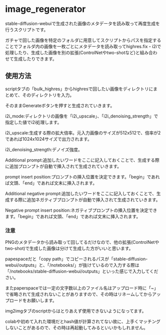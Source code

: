 # image_regenerator

stable-diffusion-webuiで生成された画像のメタデータを読み取って再度生成を行うスクリプトです。

ガチャで回した画像を特定のフォルダに用意してスクリプトからパスを指定することでフォルダ内の画像を一枚ごとにメタデータを読み取ってhighres.fix・i2iで処理したり、生成した画像を別の拡張(ControlNetやtwo-shotなど)と組み合わせて生成したりできます。

## 使用方法

scriptタブの「bulk_highres」からhighresで回したい画像をディレクトリにまとめて、そのディレクトリを入力。

そのままGenerateボタンを押すと生成されていきます。

i2i_mode:ディレクトリの画像を「i2i_upscale」、「i2i_denoising_strength」で指定した値でi2i処理します。

i2i_upscale:生成する際の拡大倍率。元入力画像のサイズが512x512で、倍率が2であれば1024x1024サイズで出力されます。

i2i_denoising_strength:デノイズ強度。

Additional prompt:追加したいワードをここに記入しておくことで、生成する際に追加プロンプトが自動で挿入されて生成されていきます。

prompt insert position:プロンプトの挿入位置を決定できます。「begin」であれば文頭、「end」であれば文末に挿入されます。

Additional negative prompt:追加したいワードをここに記入しておくことで、生成する際に追加ネガティブプロンプトが自動で挿入されて生成されていきます。

Negative prompt insert position:ネガティブプロンプトの挿入位置を決定できます。「begin」であれば文頭、「end」であれば文末に挿入されます。

### 注意

PNGのメタデータから読み取って回してるだけなので、他の拡張(ControlNetやtwo-shot)で生成した画像は分けて生成した方がいいと思います。

papespaceだと「copy path」でコピーされるパスが「stable-diffusion-webui/outputs」と、「/notebooks/」が抜けているので入力する際は「/notebooks/stable-diffusion-webui/outputs」といった感じで入力してください。

またpaperspaceでは一定の文字数以上のファイル名はアップロード時に「~」で省略されて生成されないことがありますので、その時はリネームしてからアップロードをお願いします。

img2imgタブのscriptからはとりあえず使用できないようになってます。

colabや初めて入れた環境だとhash値が計算されてない故に、上手くマッチングしないことがあるので、その時は再起動してみるといいかもしれません。
